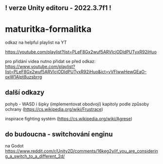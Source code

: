 ## ! verze Unity editoru - 2022.3.7f1 !


# maturitka-formalitka

odkaz na helpful playlist na YT

https://youtube.com/playlist?list=PLeF8Gx2wuf5ARVIcjODldPUTyxR92iHuo

pro přidání videa nutno přidat se před odkaz: https://www.youtube.com/playlist?list=PLeF8Gx2wuf5ARVIcjODldPUTyxR92iHuo&jct=vVFlwwHewGEaO-oxW1Alpt8uzsbrrg

## další odkazy 

pohyb - WASD i šipky (implementovat obodvojí) kapitoly podle způsoby ochrany (https://cs.wikipedia.org/wiki/Frustrace)

inspirace fighting systém (https://cs.wikipedia.org/wiki/Agrese)

## do budoucna - switchování enginu
na Godot
https://www.reddit.com/r/Unity2D/comments/16keg2y/if_you_are_considering_a_switch_to_a_different_2d/
